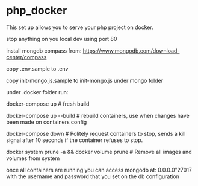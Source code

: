 # php_docker

This set up allows you to serve your php project on docker.

stop anything on you local dev using port 80

install mongdb compass from: https://www.mongodb.com/download-center/compass

copy .env.sample to .env

copy init-mongo.js.sample to init-mongo.js under mongo folder

under .docker folder run:

  docker-compose up                                 # fresh build 

  docker-compose up --build                         # rebuild containers, use when changes have been made on containers config

  docker-compose down                               # Politely request containers to stop, sends a kill signal after 10 seconds if the container refuses to stop.

  docker system prune -a && docker volume prune     # Remove all images and volumes from system

once all containers are running you can access mongodb at: 0.0.0.0"27017 with the username and password that you set on the db configuration
